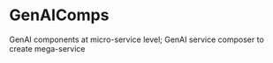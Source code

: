 # GenAIComps
GenAI components at micro-service level; GenAI service composer to create mega-service
